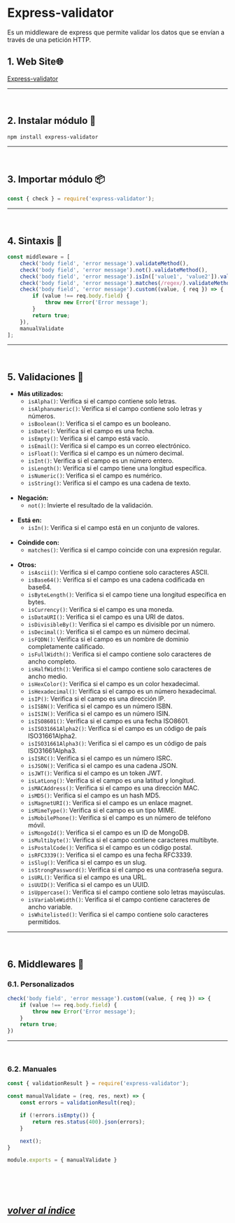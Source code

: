# Express-validator
Es un middleware de express que permite validar los datos que se envían a través de una petición HTTP.

## 1. Web Site🌐
[Express-validator](https://express-validator.github.io/docs/)

---
<br>

## 2. Instalar módulo 🔧
`npm install express-validator`

---
<br>

## 3. Importar módulo 📦
```javascript
const { check } = require('express-validator');
```
---
<br>

## 4. Sintaxis 📝
```javascript
const middleware = [
    check('body field', 'error message').validateMethod(),
    check('body field', 'error message').not().validateMethod(),
    check('body field', 'error message').isIn(['value1', 'value2']).validateMethod(),
    check('body field', 'error message').matches(/regex/).validateMethod(),
    check('body field', 'error message').custom((value, { req }) => {
        if (value !== req.body.field) {
            throw new Error('Error message');
        }
        return true;
    }),
    manualValidate
];
```
---
<br>

## 5. Validaciones 📏
- **Más utilizados:**
  - `isAlpha()`: Verifica si el campo contiene solo letras.
  - `isAlphanumeric()`: Verifica si el campo contiene solo letras y números.
  - `isBoolean()`: Verifica si el campo es un booleano.
  - `isDate()`: Verifica si el campo es una fecha.
  - `isEmpty()`: Verifica si el campo está vacío.
  - `isEmail()`: Verifica si el campo es un correo electrónico.
  - `isFloat()`: Verifica si el campo es un número decimal.
  - `isInt()`: Verifica si el campo es un número entero.
  - `isLength()`: Verifica si el campo tiene una longitud específica.
  - `isNumeric()`: Verifica si el campo es numérico.
  - `isString()`: Verifica si el campo es una cadena de texto.<br><br>
- **Negación:**
  - `not()`: Invierte el resultado de la validación.<br><br>
- **Está en:**
  - `isIn()`: Verifica si el campo está en un conjunto de valores.<br><br>
- **Coindide con:**
  - `matches()`: Verifica si el campo coincide con una expresión regular.<br><br>
- **Otros:**
  - `isAscii()`: Verifica si el campo contiene solo caracteres ASCII.
  - `isBase64()`: Verifica si el campo es una cadena codificada en base64.
  - `isByteLength()`: Verifica si el campo tiene una longitud específica en bytes.
  - `isCurrency()`: Verifica si el campo es una moneda.
  - `isDataURI()`: Verifica si el campo es una URI de datos.
  - `isDivisibleBy()`: Verifica si el campo es divisible por un número.
  - `isDecimal()`: Verifica si el campo es un número decimal.
  - `isFQDN()`: Verifica si el campo es un nombre de dominio completamente calificado.
  - `isFullWidth()`: Verifica si el campo contiene solo caracteres de ancho completo.
  - `isHalfWidth()`: Verifica si el campo contiene solo caracteres de ancho medio.
  - `isHexColor()`: Verifica si el campo es un color hexadecimal.
  - `isHexadecimal()`: Verifica si el campo es un número hexadecimal.
  - `isIP()`: Verifica si el campo es una dirección IP.
  - `isISBN()`: Verifica si el campo es un número ISBN.
  - `isISIN()`: Verifica si el campo es un número ISIN.
  - `isISO8601()`: Verifica si el campo es una fecha ISO8601.
  - `isISO31661Alpha2()`: Verifica si el campo es un código de país ISO31661Alpha2.
  - `isISO31661Alpha3()`: Verifica si el campo es un código de país ISO31661Alpha3.
  - `isISRC()`: Verifica si el campo es un número ISRC.
  - `isJSON()`: Verifica si el campo es una cadena JSON.
  - `isJWT()`: Verifica si el campo es un token JWT.
  - `isLatLong()`: Verifica si el campo es una latitud y longitud.
  - `isMACAddress()`: Verifica si el campo es una dirección MAC.
  - `isMD5()`: Verifica si el campo es un hash MD5.
  - `isMagnetURI()`: Verifica si el campo es un enlace magnet.
  - `isMimeType()`: Verifica si el campo es un tipo MIME.
  - `isMobilePhone()`: Verifica si el campo es un número de teléfono móvil.
  - `isMongoId()`: Verifica si el campo es un ID de MongoDB.
  - `isMultibyte()`: Verifica si el campo contiene caracteres multibyte.
  - `isPostalCode()`: Verifica si el campo es un código postal.
  - `isRFC3339()`: Verifica si el campo es una fecha RFC3339.
  - `isSlug()`: Verifica si el campo es un slug.
  - `isStrongPassword()`: Verifica si el campo es una contraseña segura.
  - `isURL()`: Verifica si el campo es una URL.
  - `isUUID()`: Verifica si el campo es un UUID.
  - `isUppercase()`: Verifica si el campo contiene solo letras mayúsculas.
  - `isVariableWidth()`: Verifica si el campo contiene caracteres de ancho variable.
  - `isWhitelisted()`: Verifica si el campo contiene solo caracteres permitidos.
---
<br>

## 6. Middlewares 📝
### 6.1. Personalizados
```javascript
check('body field', 'error message').custom((value, { req }) => {
    if (value !== req.body.field) {
        throw new Error('Error message');
    }
    return true;
})
```
---
<br>

### 6.2. Manuales 
```javascript
const { validationResult } = require('express-validator');

const manualValidate = (req, res, next) => {
    const errors = validationResult(req);

    if (!errors.isEmpty()) {
        return res.status(400).json(errors);
    }

    next();
}

module.exports = { manualValidate }
```
<br><br><br>

## *[volver al índice](../../../index.md)*
